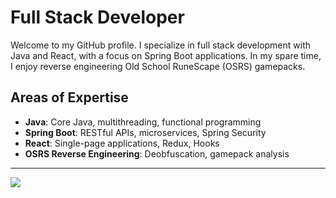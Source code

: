 # Full Stack Developer

Welcome to my GitHub profile. I specialize in full stack development with Java and React, with a focus on Spring Boot applications. In my spare time, I enjoy reverse engineering Old School RuneScape (OSRS) gamepacks.

## Areas of Expertise

- **Java**: Core Java, multithreading, functional programming
- **Spring Boot**: RESTful APIs, microservices, Spring Security
- **React**: Single-page applications, Redux, Hooks
- **OSRS Reverse Engineering**: Deobfuscation, gamepack analysis

-----

![](https://komarev.com/ghpvc/?username=boritopalito)
